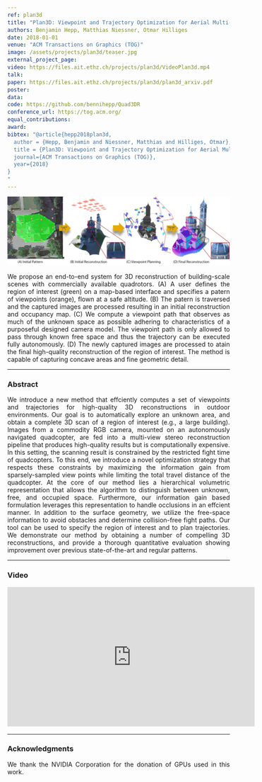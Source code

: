 ```yaml
---
ref: plan3d
title: "Plan3D: Viewpoint and Trajectory Optimization for Aerial Multi-View Stereo Reconstruction"
authors: Benjamin Hepp, Matthias Niessner, Otmar Hilliges
date: 2018-01-01
venue: "ACM Transactions on Graphics (TOG)"
image: /assets/projects/plan3d/teaser.jpg
external_project_page: 
video: https://files.ait.ethz.ch/projects/plan3d/VideoPlan3d.mp4
talk: 
paper: https://files.ait.ethz.ch/projects/plan3d/plan3d_arxiv.pdf
poster: 
data: 
code: https://github.com/bennihepp/Quad3DR
conference_url: https://tog.acm.org/
equal_contributions: 
award: 
bibtex: "@article{hepp2018plan3d,
  author = {Hepp, Benjamin and Niessner, Matthias and Hilliges, Otmar},
  title = {Plan3D: Viewpoint and Trajectory Optimization for Aerial Multi-View Stereo Reconstruction},
  journal={ACM Transactions on Graphics (TOG)},
  year={2018}
}
"
---
```


<img class="fullcol" src="/assets/projects/plan3d/teaser-paper.jpg" alt="Plan3D Teaser" />

<p align="justify">
    <span class="figurecap">
We propose an end-to-end system for 3D reconstruction of building-scale scenes with commercially available quadrotors. (A)
A user defines the region of interest (green) on a map-based interface and specifies a patern of viewpoints (orange), flown at a safe
altitude. (B) The patern is traversed and the captured images are processed resulting in an initial reconstruction and occupancy
map. (C) We compute a viewpoint path that observes as much of the unknown space as possible adhering to characteristics of a
purposeful designed camera model. The viewpoint path is only allowed to pass through known free space and thus the trajectory can
be executed fully autonomously. (D) The newly captured images are processed to atain the final high-quality reconstruction of the
region of interest. The method is capable of capturing concave areas and fine geometric detail.
    </span>
</p>
<hr />
        

<h3>Abstract</h3>
<p align="justify">
We introduce a new method that effciently computes a set of viewpoints and trajectories for high-quality 3D reconstructions
in outdoor environments. Our goal is to automatically explore an unknown area, and obtain a complete 3D scan of a region of
interest (e.g., a large building). Images from a commodity RGB camera, mounted on an autonomously navigated quadcopter, are
fed into a multi-view stereo reconstruction pipeline that produces high-quality results but is computationally expensive. In this
setting, the scanning result is constrained by the restricted fight time of quadcopters. To this end, we introduce a novel optimization
strategy that respects these constraints by maximizing the information gain from sparsely-sampled view points while limiting the total
travel distance of the quadcopter. At the core of our method lies a hierarchical volumetric representation that allows the algorithm
to distinguish between unknown, free, and occupied space. Furthermore, our information gain based formulation leverages this
representation to handle occlusions in an effcient manner. In addition to the surface geometry, we utilize the free-space information to
avoid obstacles and determine collision-free fight paths. Our tool can be used to specify the region of interest and to plan trajectories.
We demonstrate our method by obtaining a number of compelling 3D reconstructions, and provide a thorough quantitative evaluation
showing improvement over previous state-of-the-art and regular patterns.
</p>
<hr />
    


<h3>Video</h3>
<div class="video" align="center">
    <iframe width="560" height="315" src="https://www.youtube.com/embed/jdqTFL-WbX8" frameborder="0" allow="accelerometer; autoplay; encrypted-media; gyroscope; picture-in-picture" allowfullscreen></iframe>
</div>
<hr />



<h3>Acknowledgments</h3>
<p align="justify">
We thank the NVIDIA Corporation for the donation of GPUs used in this work.
</p>
